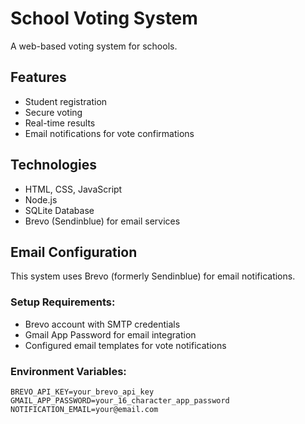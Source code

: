 ﻿# School Voting System

A web-based voting system for schools.

## Features
- Student registration
- Secure voting
- Real-time results
- Email notifications for vote confirmations

## Technologies
- HTML, CSS, JavaScript
- Node.js
- SQLite Database
- Brevo (Sendinblue) for email services

## Email Configuration

This system uses Brevo (formerly Sendinblue) for email notifications. 

### Setup Requirements:
- Brevo account with SMTP credentials
- Gmail App Password for email integration
- Configured email templates for vote notifications

### Environment Variables:
```env
BREVO_API_KEY=your_brevo_api_key
GMAIL_APP_PASSWORD=your_16_character_app_password
NOTIFICATION_EMAIL=your@email.com